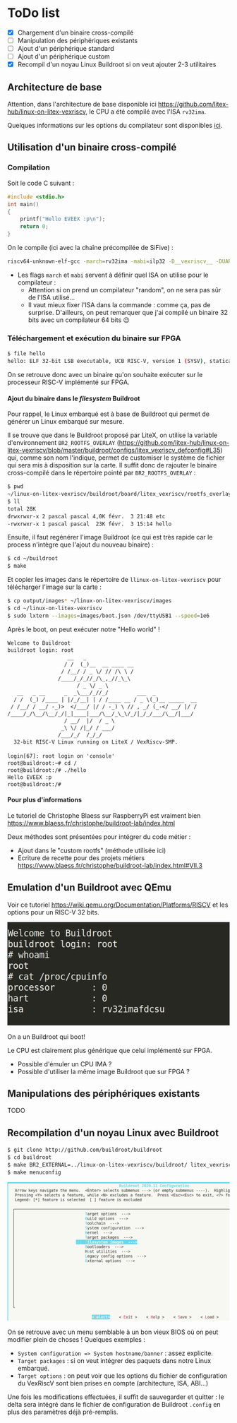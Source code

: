 # ToDo list

- [x] Chargement d'un binaire cross-compilé
- [ ] Manipulation des périphériques existants
- [ ] Ajout d'un périphérique standard
- [ ] Ajout d'un périphérique custom
- [x] Recompil d'un noyau Linux Buildroot si on veut ajouter 2-3 utilitaires

## Architecture de base

Attention, dans l'architecture de base disponible ici https://github.com/litex-hub/linux-on-litex-vexriscv, le CPU a été compilé avec l'ISA `rv32ima`.

Quelques informations sur les options du compilateur sont disponibles [ici](./compiler-options.md).

## Utilisation d'un binaire cross-compilé

### Compilation

Soit le code C suivant :

```c
#include <stdio.h>
int main()
{
    printf("Hello EVEEX :p\n");
    return 0;
}
```

On le compile (ici avec la chaîne précompilée de SiFive) :

```bash
riscv64-unknown-elf-gcc -march=rv32ima -mabi=ilp32 -D__vexriscv__ -DUART_POLLING hello.c -o hello
```

- Les flags `march` et `mabi` servent à définir quel ISA on utilise pour le compilateur :
  - Attention si on prend un compilateur "random", on ne sera pas sûr de l'ISA utilisé...
  - Il vaut mieux fixer l'ISA dans la commande : comme ça, pas de surprise. D'ailleurs, on peut remarquer que j'ai compilé un binaire 32 bits avec un compilateur 64 bits :wink:

### Téléchargement et exécution du binaire sur FPGA

```bash
$ file hello
hello: ELF 32-bit LSB executable, UCB RISC-V, version 1 (SYSV), statically linked, with debug_info, not stripped
```

On se retrouve donc avec un binaire qu'on souhaite exécuter sur le processeur RISC-V implémenté sur FPGA. 

#### Ajout du binaire dans le *filesystem* Buildroot

Pour rappel, le Linux embarqué est à base de Buildroot qui permet de générer un Linux embarqué sur mesure.

Il se trouve que dans le Buildroot proposé par LiteX, on utilise la variable d'environnement `BR2_ROOTFS_OVERLAY` (https://github.com/litex-hub/linux-on-litex-vexriscv/blob/master/buildroot/configs/litex_vexriscv_defconfig#L35) qui, comme son nom l'indique, permet de customiser le système de fichier qui sera mis à disposition sur la carte. Il suffit donc de rajouter le binaire cross-compilé dans le répertoire pointé par `BR2_ROOTFS_OVERLAY` :

```bash
$ pwd
~/linux-on-litex-vexriscv/buildroot/board/litex_vexriscv/rootfs_overlay
$ ll
total 28K
drwxrwxr-x 2 pascal pascal 4,0K févr.  3 21:48 etc
-rwxrwxr-x 1 pascal pascal  23K févr.  3 15:14 hello
```

Ensuite, il faut regénérer l'image Buildroot (ce qui est très rapide car le process n'intègre que l'ajout du nouveau binaire) :

```bash
$ cd ~/buildroot
$ make
```

Et copier les images dans le répertoire de `llinux-on-litex-vexriscv` pour télécharger l'image sur la carte :

```bash
$ cp output/images* ~/linux-on-litex-vexriscv/images
$ cd ~/linux-on-litex-vexriscv
$ sudo lxterm --images=images/boot.json /dev/ttyUSB1 --speed=1e6
```

Après le boot, on peut exécuter notre "Hello world" !

```
Welcome to Buildroot
buildroot login: root
                   __   _
                  / /  (_)__  __ ____ __
                 / /__/ / _ \/ // /\ \ /
                /____/_/_//_/\_,_//_\_\
                      / _ \/ _ \
   __   _ __      _  _\___/_//_/         ___  _
  / /  (_) /____ | |/_/__| | / /____ __ / _ \(_)__ _____  __
 / /__/ / __/ -_)>  </___/ |/ / -_) \ // , _/ (_-</ __/ |/ /
/____/_/\__/\__/_/|_|____|___/\__/_\_\/_/|_/_/___/\__/|___/
                  / __/  |/  / _ \
                 _\ \/ /|_/ / ___/
                /___/_/  /_/_/
  32-bit RISC-V Linux running on LiteX / VexRiscv-SMP.

login[67]: root login on 'console'
root@buildroot:~# cd /
root@buildroot:/# ./hello
Hello EVEEX :p
root@buildroot:/#
```

#### Pour plus d'informations

Le tutoriel de Christophe Blaess sur RaspberryPi est vraiment bien https://www.blaess.fr/christophe/buildroot-lab/index.html

Deux méthodes sont présentées pour intégrer du code métier :

- Ajout dans le "custom rootfs" (méthode utilisée ici)
- Ecriture de recette pour des projets métiers https://www.blaess.fr/christophe/buildroot-lab/index.html#VII.3

## Emulation d'un Buildroot avec QEmu

Voir ce tutoriel https://wiki.qemu.org/Documentation/Platforms/RISCV et les options pour un RISC-V 32 bits.

![qemu](./qemu.png)

On a un Buildroot qui boot!

Le CPU est clairement plus générique que celui implémenté sur FPGA.

- Possible d'émuler un CPU IMA ?
- Possible d'utiliser la même image Buildroot que sur FPGA ?

## Manipulations des périphériques existants

TODO

## Recompilation d'un noyau Linux avec Buildroot

```bash
$ git clone http://github.com/buildroot/buildroot
$ cd buildroot
$ make BR2_EXTERNAL=../linux-on-litex-vexriscv/buildroot/ litex_vexriscv_defconfig
$ make menuconfig
```

![menuconfig](./menuconfig.png)

On se retrouve avec un menu semblable à un bon vieux BIOS où on peut modifier plein de choses ! Quelques exemples :

- `System configuration => System hostname/banner` : assez explicite.
- `Target packages` : si on veut intégrer des paquets dans notre Linux embarqué.
- `Target options` : on peut voir que les options du fichier de configuration du VexRiscV sont bien prises en compte (architecture, ISA, ABI...)

Une fois les modifications effectuées, il suffit de sauvegarder et quitter : le delta sera intégré dans le fichier de configuration de Buildroot `.config` en plus des paramètres déjà pré-remplis.